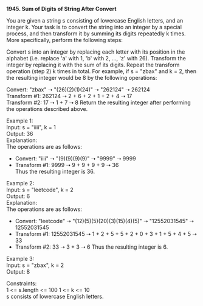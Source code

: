 **1945. Sum of Digits of String After Convert**

You are given a string s consisting of lowercase English letters, and an integer k.
Your task is to convert the string into an integer by a special process, and then transform it by summing its digits repeatedly k times. More specifically, perform the following steps:

Convert s into an integer by replacing each letter with its position in the alphabet (i.e. replace 'a' with 1, 'b' with 2, ..., 'z' with 26).
Transform the integer by replacing it with the sum of its digits.
Repeat the transform operation (step 2) k times in total.
For example, if s = "zbax" and k = 2, then the resulting integer would be 8 by the following operations:


Convert: "zbax" ➝ "(26)(2)(1)(24)" ➝ "262124" ➝ 262124  
Transform #1: 262124 ➝ 2 + 6 + 2 + 1 + 2 + 4 ➝ 17  
Transform #2: 17 ➝ 1 + 7 ➝ 8
Return the resulting integer after performing the operations described above.

Example 1:   
Input: s = "iiii", k = 1  
Output: 36   
Explanation:  
The operations are as follows:  
- Convert: "iiii" ➝ "(9)(9)(9)(9)" ➝ "9999" ➝ 9999  
- Transform #1: 9999 ➝ 9 + 9 + 9 + 9 ➝ 36   
  Thus the resulting integer is 36.
  
Example 2:  
Input: s = "leetcode", k = 2  
Output: 6  
Explanation:  
The operations are as follows:  
- Convert: "leetcode" ➝ "(12)(5)(5)(20)(3)(15)(4)(5)" ➝ "12552031545" ➝ 12552031545
- Transform #1: 12552031545 ➝ 1 + 2 + 5 + 5 + 2 + 0 + 3 + 1 + 5 + 4 + 5 ➝ 33
- Transform #2: 33 ➝ 3 + 3 ➝ 6
  Thus the resulting integer is 6.

Example 3:  
Input: s = "zbax", k = 2  
Output: 8  

Constraints:  
1 <= s.length <= 100
1 <= k <= 10  
s consists of lowercase English letters.